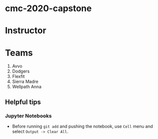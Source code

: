 # cmc-2020-capstone

# Instructor

# Teams
1. Avvo
2. Dodgers
3. Flexfit
4. Sierra Madre
5. Wellpath
Anna

## Helpful tips

### Jupyter Notebooks

* Before running `git add` and pushing the notebook, use `Cell` menu and select `Output -> Clear All`.

